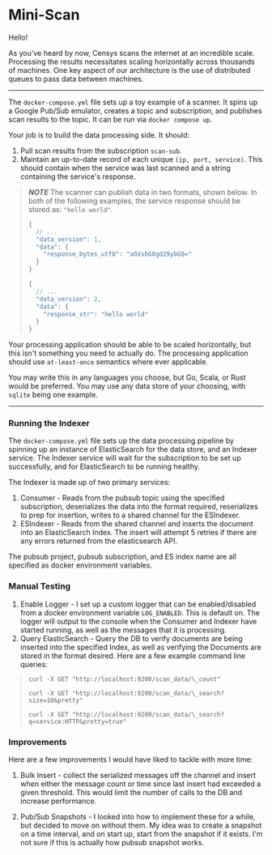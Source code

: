 # Mini-Scan

Hello!

As you've heard by now, Censys scans the internet at an incredible scale. Processing the results necessitates scaling horizontally across thousands of machines. One key aspect of our architecture is the use of distributed queues to pass data between machines.

---

The `docker-compose.yml` file sets up a toy example of a scanner. It spins up a Google Pub/Sub emulator, creates a topic and subscription, and publishes scan results to the topic. It can be run via `docker compose up`.

Your job is to build the data processing side. It should:

1. Pull scan results from the subscription `scan-sub`.
2. Maintain an up-to-date record of each unique `(ip, port, service)`. This should contain when the service was last scanned and a string containing the service's response.

> **_NOTE_**
> The scanner can publish data in two formats, shown below. In both of the following examples, the service response should be stored as: `"hello world"`.
>
> ```javascript
> {
>   // ...
>   "data_version": 1,
>   "data": {
>     "response_bytes_utf8": "aGVsbG8gd29ybGQ="
>   }
> }
>
> {
>   // ...
>   "data_version": 2,
>   "data": {
>     "response_str": "hello world"
>   }
> }
> ```

Your processing application should be able to be scaled horizontally, but this isn't something you need to actually do. The processing application should use `at-least-once` semantics where ever applicable.

You may write this in any languages you choose, but Go, Scala, or Rust would be preferred. You may use any data store of your choosing, with `sqlite` being one example.

---

### Running the Indexer

The `docker-compose.yml` file sets up the data processing pipeline by spinning up an instance of ElasticSearch for the data store, and an Indexer service. The Indexer service will wait for the subscription to be set up successfully, and for ElasticSearch to be running healthy.

The Indexer is made up of two primary services:

1. Consumer - Reads from the pubsub topic using the specified subscription, deserializes the data into the format required, reserializes to prep for insertion, writes to a shared channel for the ESIndexer.
2. ESIndexer - Reads from the shared channel and inserts the document into an ElasticSearch Index. The insert will attempt 5 retries if there are any errors returned from the elasticsearch API.

The pubsub project, pubsub subscription, and ES index name are all specified as docker environment variables.

### Manual Testing

1. Enable Logger - I set up a custom logger that can be enabled/disabled from a docker environment variable `LOG_ENABLED`. This is default on. The logger will output to the console when the Consumer and Indexer have started running, as well as the messages that it is processing.
2. Query ElasticSearch - Query the DB to verify documents are being inserted into the specified Index, as well as verifying the Documents are stored in the format desired. Here are a few example command line queries:

> `curl -X GET "http://localhost:9200/scan_data/\_count"`
> 
> `curl -X GET "http://localhost:9200/scan_data/\_search?size=10&pretty"`
> 
> `curl -X GET "http://localhost:9200/scan_data/\_search?q=service:HTTP&pretty=true"`

### Improvements

Here are a few improvements I would have liked to tackle with more time:

1. Bulk Insert - collect the serialized messages off the channel and insert when either the message count or time since last insert had exceeded a given threshold. This would limit the number of calls to the DB and increase performance.

2. Pub/Sub Snapshots - I looked into how to implement these for a while, but decided to move on without them. My idea was to create a snapshot on a time interval, and on start up, start from the snapshot if it exists. I'm not sure if this is actually how pubsub snapshot works.
